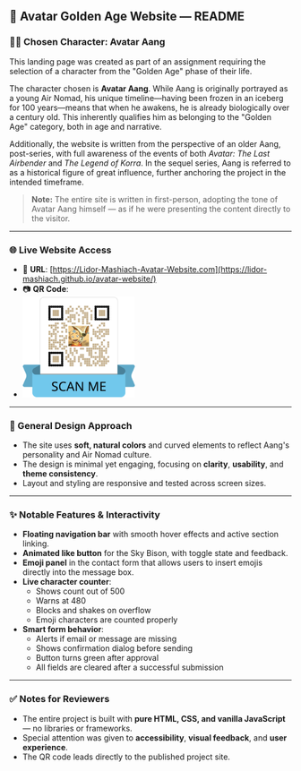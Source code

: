 
## 🌟 Avatar Golden Age Website — README

### 🧙‍♂️ Chosen Character: Avatar Aang

This landing page was created as part of an assignment requiring the selection of a character from the "Golden Age" phase of their life.

The character chosen is **Avatar Aang**. While Aang is originally portrayed as a young Air Nomad, his unique timeline—having been frozen in an iceberg for 100 years—means that when he awakens, he is already biologically over a century old. This inherently qualifies him as belonging to the "Golden Age" category, both in age and narrative.

Additionally, the website is written from the perspective of an older Aang, post-series, with full awareness of the events of both *Avatar: The Last Airbender* and *The Legend of Korra*. In the sequel series, Aang is referred to as a historical figure of great influence, further anchoring the project in the intended timeframe.

> **Note:** The entire site is written in first-person, adopting the tone of Avatar Aang himself — as if he were presenting the content directly to the visitor.

---

### 🌐 Live Website Access

- 🔗 **URL**: [https://Lidor-Mashiach-Avatar-Website.com](https://lidor-mashiach.github.io/avatar-website/)
- 📷 **QR Code**:
- 
  <img src="QR/avatar_qr.png" alt="QR code to website" width="200">

---

### 🎨 General Design Approach

- The site uses **soft, natural colors** and curved elements to reflect Aang's personality and Air Nomad culture.
- The design is minimal yet engaging, focusing on **clarity**, **usability**, and **theme consistency**.
- Layout and styling are responsive and tested across screen sizes.

---

### ✨ Notable Features & Interactivity

- **Floating navigation bar** with smooth hover effects and active section linking.
- **Animated like button** for the Sky Bison, with toggle state and feedback.
- **Emoji panel** in the contact form that allows users to insert emojis directly into the message box.
- **Live character counter**:
  - Shows count out of 500  
  - Warns at 480  
  - Blocks and shakes on overflow  
  - Emoji characters are counted properly
- **Smart form behavior**:
  - Alerts if email or message are missing  
  - Shows confirmation dialog before sending  
  - Button turns green after approval  
  - All fields are cleared after a successful submission

---

### ✅ Notes for Reviewers

- The entire project is built with **pure HTML, CSS, and vanilla JavaScript** — no libraries or frameworks.
- Special attention was given to **accessibility**, **visual feedback**, and **user experience**.
- The QR code leads directly to the published project site.
